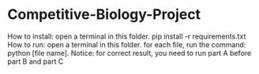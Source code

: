 # Competitive-Biology-Project

How to install: open a terminal in this folder. pip install -r requirements.txt 
How to run: open a terminal in this folder. for each file, run the command: python [file name]. 
Notice: for correct result, you need to run part A before part B and part C
